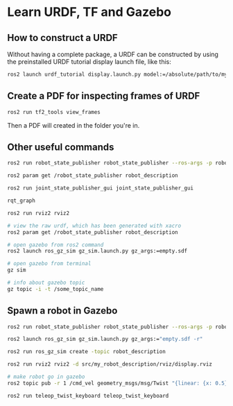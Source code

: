 # Learn URDF, TF and Gazebo

## How to construct a URDF

Without having a complete package, a URDF can be constructed by using the preinstalled URDF tutorial display launch file, like this:

```bash
ros2 launch urdf_tutorial display.launch.py model:=/absolute/path/to/my_robot.urdf
```

## Create a PDF for inspecting frames of URDF

```bash
ros2 run tf2_tools view_frames
```

Then a PDF will created in the folder you're in.

## Other useful commands

```bash
ros2 run robot_state_publisher robot_state_publisher --ros-args -p robot_description:="$(xacro my_robot.urdf)"

ros2 param get /robot_state_publisher robot_description

ros2 run joint_state_publisher_gui joint_state_publisher_gui

rqt_graph

ros2 run rviz2 rviz2

# view the raw urdf, which has been generated with xacro
ros2 param get /robot_state_publisher robot_description

# open gazebo from ros2 command
ros2 launch ros_gz_sim gz_sim.launch.py gz_args:=empty.sdf

# open gazebo from terminal
gz sim

# info about gazebo topic
gz topic -i -t /some_topic_name
```

## Spawn a robot in Gazebo

```bash
ros2 run robot_state_publisher robot_state_publisher --ros-args -p robot_description:="$(xacro my_robot.urdf.xacro)"

ros2 launch ros_gz_sim gz_sim.launch.py gz_args:="empty.sdf -r"

ros2 run ros_gz_sim create -topic robot_description

ros2 run rviz2 rviz2 -d src/my_robot_description/rviz/display.rviz
```

```bash
# make robot go in gazebo
ros2 topic pub -r 1 /cmd_vel geometry_msgs/msg/Twist "{linear: {x: 0.5}, angular: {z: 0.5}}"

ros2 run teleop_twist_keyboard teleop_twist_keyboard
```